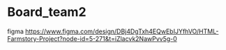 # Board_team2


figma  https://www.figma.com/design/DBj4DgTxh4EQwEbIJYfhVO/HTML-Farmstory-Project?node-id=5-271&t=iZlacvk2NawPvv5g-0